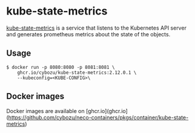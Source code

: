 kube-state-metrics
==================

[kube-state-metrics](https://github.com/kubernetes/kube-state-metrics) is a service that listens to the Kubernetes API server and generates prometheus metrics about the state of the objects.

Usage
-----

```console
$ docker run -p 8080:8080 -p 8081:8081 \
    ghcr.io/cybozu/kube-state-metrics:2.12.0.1 \
    --kubeconfig=<KUBE-CONFIG>\
```

Docker images
-------------

Docker images are available on [ghcr.io](ghcr.io](https://github.com/cybozu/neco-containers/pkgs/container/kube-state-metrics)

